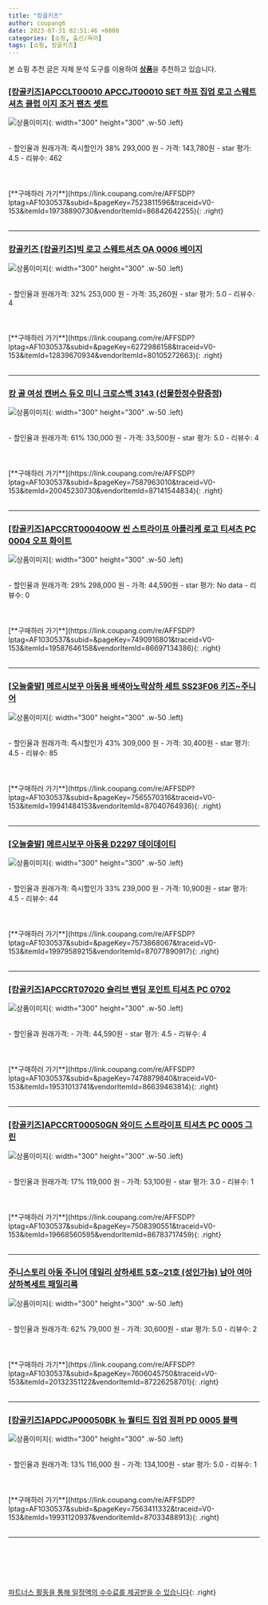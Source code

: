 ```yaml
---
title: "캉골키즈"
author: coupang6
date: 2023-07-31 02:51:46 +0800
categories: [쇼핑, 출산/육아]
tags: [쇼핑, 캉골키즈]
---
```


본 쇼핑 추천 글은 자체 분석 도구를 이용하여 [**상품**](https://link.coupang.com/a/bao1ui)을 추천하고 있습니다.

### [[캉골키즈]APCCLT00010 APCCJT00010 SET 하프 집업 로고 스웨트셔츠 클럽 이지 조거 팬츠 셋트](https://link.coupang.com/re/AFFSDP?lptag=AF1030537&subid=&pageKey=7523811596&traceid=V0-153&itemId=19738890730&vendorItemId=86842642255)

![상품이미지](https://thumbnail9.coupangcdn.com/thumbnails/remote/230x230ex/image/vendor_inventory/7b5a/5c61e6b0109d82cb574c105cd46f38aed09ce0efea62f80ceaf49ba5b68d.jpg){: width="300" height="300" .w-50 .left}


<br>
- 할인율과 원래가격: 즉시할인가 38%  293,000   원
- 가격: 143,780원
- star 평가: 4.5
- 리뷰수: 462
<br>
<br>
<br>
<br>
[**구매하러 가기**](https://link.coupang.com/re/AFFSDP?lptag=AF1030537&subid=&pageKey=7523811596&traceid=V0-153&itemId=19738890730&vendorItemId=86842642255){: .right}
<br>
<br>

---

### [캉골키즈 [캉골키즈]빅 로고 스웨트셔츠 OA 0006 베이지](https://link.coupang.com/re/AFFSDP?lptag=AF1030537&subid=&pageKey=6272986158&traceid=V0-153&itemId=12839670934&vendorItemId=80105272663)

![상품이미지](https://thumbnail10.coupangcdn.com/thumbnails/remote/230x230ex/image/vendor_inventory/6bdf/713219e3ca99a79c6ee956b1d808ed2e209ac2273b69953a89aa60d37e4d.jpg){: width="300" height="300" .w-50 .left}


<br>
- 할인율과 원래가격: 32%  253,000   원
- 가격: 35,260원
- star 평가: 5.0
- 리뷰수: 4
<br>
<br>
<br>
<br>
[**구매하러 가기**](https://link.coupang.com/re/AFFSDP?lptag=AF1030537&subid=&pageKey=6272986158&traceid=V0-153&itemId=12839670934&vendorItemId=80105272663){: .right}
<br>
<br>

---

### [캉 골 여성 캔버스 듀오 미니 크로스백 3143 (선물한정수량증정)](https://link.coupang.com/re/AFFSDP?lptag=AF1030537&subid=&pageKey=7587963010&traceid=V0-153&itemId=20045230730&vendorItemId=87141544834)

![상품이미지](https://thumbnail7.coupangcdn.com/thumbnails/remote/230x230ex/image/vendor_inventory/f0f6/e93c36ac5c32276cc6653814cdc46984c08cecb7d029c3bc4c1f25f6a55e.jpg){: width="300" height="300" .w-50 .left}


<br>
- 할인율과 원래가격: 61%  130,000   원
- 가격: 33,500원
- star 평가: 5.0
- 리뷰수: 4
<br>
<br>
<br>
<br>
[**구매하러 가기**](https://link.coupang.com/re/AFFSDP?lptag=AF1030537&subid=&pageKey=7587963010&traceid=V0-153&itemId=20045230730&vendorItemId=87141544834){: .right}
<br>
<br>

---

### [[캉골키즈]APCCRT00040OW 씬 스트라이프 아플리케 로고 티셔츠 PC 0004 오프 화이트](https://link.coupang.com/re/AFFSDP?lptag=AF1030537&subid=&pageKey=7490916801&traceid=V0-153&itemId=19587646158&vendorItemId=86697134386)

![상품이미지](https://thumbnail6.coupangcdn.com/thumbnails/remote/230x230ex/image/vendor_inventory/459a/0e6a06c4eaf844df5e50ec228b21339368b5229be9f2874b25aa8a696def.jpg){: width="300" height="300" .w-50 .left}


<br>
- 할인율과 원래가격: 29%  298,000   원
- 가격: 44,590원
- star 평가: No data
- 리뷰수: 0
<br>
<br>
<br>
<br>
[**구매하러 가기**](https://link.coupang.com/re/AFFSDP?lptag=AF1030537&subid=&pageKey=7490916801&traceid=V0-153&itemId=19587646158&vendorItemId=86697134386){: .right}
<br>
<br>

---

### [[오늘출발] 메르시보꾸 아동용 배색아노락상하 세트 SS23F06 키즈~주니어](https://link.coupang.com/re/AFFSDP?lptag=AF1030537&subid=&pageKey=7565570316&traceid=V0-153&itemId=19941484153&vendorItemId=87040764936)

![상품이미지](https://thumbnail10.coupangcdn.com/thumbnails/remote/230x230ex/image/vendor_inventory/55af/ce497b9003cce601cfcfeaf7d50307b24e6fb90346188c539c266fc0e5d6.jpg){: width="300" height="300" .w-50 .left}


<br>
- 할인율과 원래가격: 즉시할인가 43%  309,000   원
- 가격: 30,400원
- star 평가: 4.5
- 리뷰수: 85
<br>
<br>
<br>
<br>
[**구매하러 가기**](https://link.coupang.com/re/AFFSDP?lptag=AF1030537&subid=&pageKey=7565570316&traceid=V0-153&itemId=19941484153&vendorItemId=87040764936){: .right}
<br>
<br>

---

### [[오늘출발] 메르시보꾸 아동용 D2297 데이데이티](https://link.coupang.com/re/AFFSDP?lptag=AF1030537&subid=&pageKey=7573868067&traceid=V0-153&itemId=19979589215&vendorItemId=87077890917)

![상품이미지](https://thumbnail9.coupangcdn.com/thumbnails/remote/230x230ex/image/vendor_inventory/9ae8/c80b2cc28edcf66ce2a110f344bb4e2e3d79da55185f446b3079067f5c81.jpg){: width="300" height="300" .w-50 .left}


<br>
- 할인율과 원래가격: 즉시할인가 33%  239,000   원
- 가격: 10,900원
- star 평가: 4.5
- 리뷰수: 44
<br>
<br>
<br>
<br>
[**구매하러 가기**](https://link.coupang.com/re/AFFSDP?lptag=AF1030537&subid=&pageKey=7573868067&traceid=V0-153&itemId=19979589215&vendorItemId=87077890917){: .right}
<br>
<br>

---

### [[캉골키즈]APCCRT07020 슬리브 밴딩 포인트 티셔츠 PC 0702](https://link.coupang.com/re/AFFSDP?lptag=AF1030537&subid=&pageKey=7478879840&traceid=V0-153&itemId=19531013741&vendorItemId=86639463814)

![상품이미지](https://thumbnail10.coupangcdn.com/thumbnails/remote/230x230ex/image/vendor_inventory/d611/9bbc841fb04a4be930407f90db3a75fbcf60b779c64255ca131e71fe1b06.jpg){: width="300" height="300" .w-50 .left}


<br>
- 할인율과 원래가격: 
- 가격: 44,590원
- star 평가: 4.5
- 리뷰수: 4
<br>
<br>
<br>
<br>
[**구매하러 가기**](https://link.coupang.com/re/AFFSDP?lptag=AF1030537&subid=&pageKey=7478879840&traceid=V0-153&itemId=19531013741&vendorItemId=86639463814){: .right}
<br>
<br>

---

### [[캉골키즈]APCCRT00050GN 와이드 스트라이프 티셔츠 PC 0005 그린](https://link.coupang.com/re/AFFSDP?lptag=AF1030537&subid=&pageKey=7508390551&traceid=V0-153&itemId=19668560595&vendorItemId=86783717459)

![상품이미지](https://thumbnail10.coupangcdn.com/thumbnails/remote/230x230ex/image/vendor_inventory/3157/3cf1760b1b2f585050f0848be4cc5a5adf285ba6c6994aeb2d48ebc7e9a5.jpg){: width="300" height="300" .w-50 .left}


<br>
- 할인율과 원래가격: 17%  119,000   원
- 가격: 53,100원
- star 평가: 3.0
- 리뷰수: 1
<br>
<br>
<br>
<br>
[**구매하러 가기**](https://link.coupang.com/re/AFFSDP?lptag=AF1030537&subid=&pageKey=7508390551&traceid=V0-153&itemId=19668560595&vendorItemId=86783717459){: .right}
<br>
<br>

---

### [주니스토리 아동 주니어 데일리 상하세트 5호~21호 (성인가능) 남아 여아 상하복세트 패밀리룩](https://link.coupang.com/re/AFFSDP?lptag=AF1030537&subid=&pageKey=7606045750&traceid=V0-153&itemId=20132351122&vendorItemId=87226258701)

![상품이미지](https://thumbnail10.coupangcdn.com/thumbnails/remote/230x230ex/image/vendor_inventory/4ea8/ff234d1d14ab7756bef8856370c195b8b387d4acd2c5ad9ea59bc0d0d765.jpg){: width="300" height="300" .w-50 .left}


<br>
- 할인율과 원래가격: 62%  79,000   원
- 가격: 30,600원
- star 평가: 5.0
- 리뷰수: 2
<br>
<br>
<br>
<br>
[**구매하러 가기**](https://link.coupang.com/re/AFFSDP?lptag=AF1030537&subid=&pageKey=7606045750&traceid=V0-153&itemId=20132351122&vendorItemId=87226258701){: .right}
<br>
<br>

---

### [[캉골키즈]APDCJP00050BK 뉴 퀄티드 집업 점퍼 PD 0005 블랙](https://link.coupang.com/re/AFFSDP?lptag=AF1030537&subid=&pageKey=7563411332&traceid=V0-153&itemId=19931120937&vendorItemId=87033488913)

![상품이미지](https://thumbnail6.coupangcdn.com/thumbnails/remote/230x230ex/image/vendor_inventory/a8ae/569d56c87459a1971465d49560da6aa9da9d63735fd781ead47a3bfa9393.jpg){: width="300" height="300" .w-50 .left}


<br>
- 할인율과 원래가격: 13%  116,000   원
- 가격: 134,100원
- star 평가: 5.0
- 리뷰수: 1
<br>
<br>
<br>
<br>
[**구매하러 가기**](https://link.coupang.com/re/AFFSDP?lptag=AF1030537&subid=&pageKey=7563411332&traceid=V0-153&itemId=19931120937&vendorItemId=87033488913){: .right}
<br>
<br>

---
<br><br><br><br><br> [파트너스 활동을 통해 일정액의 수수료를 제공받을 수 있습니다](https://link.coupang.com/a/bao1ui){: .right}